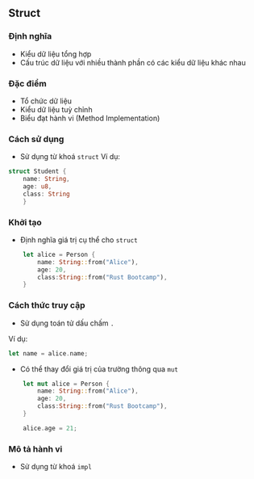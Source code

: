 ## Struct

### Định nghĩa 
+ Kiểu dữ liệu tổng hợp 
+ Cấu trúc dữ liệu với nhiều thành phần có các kiểu dữ liệu khác nhau

### Đặc điểm
+ Tổ chức dữ liệu
+ Kiểu dữ liệu tuỳ chỉnh
+ Biểu đạt hành vi (Method Implementation)

### Cách sử dụng
+ Sử dụng từ khoá `struct`
Ví dụ:
```rust
struct Student {
    name: String,
    age: u8,
    class: String
    }
```

### Khởi tạo
+ Định nghĩa giá trị cụ thể cho `struct`
```rust
    let alice = Person {
        name: String::from("Alice"),
        age: 20,
        class:String::from("Rust Bootcamp"),
    }
```

### Cách thức truy cập 
+ Sử dụng toán tử dấu chấm `.` 

Ví dụ:
```rust
let name = alice.name;
```
+ Có thể thay đổi giá trị của trường thông qua `mut`

```rust
    let mut alice = Person {
        name: String::from("Alice"),
        age: 20,
        class:String::from("Rust Bootcamp"),
    }

    alice.age = 21;
```

### Mô tả hành vi 
+ Sử dụng từ khoá `impl`

### 
